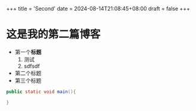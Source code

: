 +++
title = 'Second'
date = 2024-08-14T21:08:45+08:00
draft = false
+++
# 这是我的第二篇博客
- 第一个**标题**
    1.  测试
    2. sdfsdf
- 第二个标题
- 第三个标题
```java
public static void main(){

}
```
